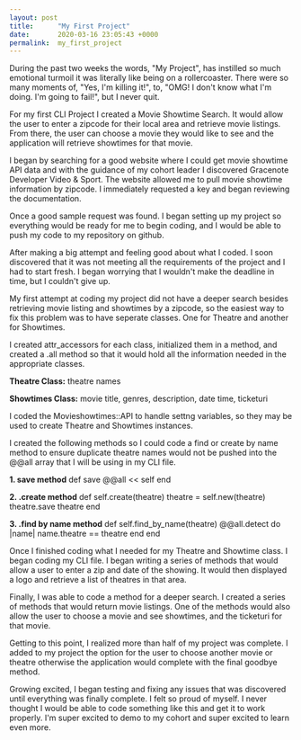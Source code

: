 ```yaml
---
layout: post
title:      "My First Project"
date:       2020-03-16 23:05:43 +0000
permalink:  my_first_project
---
```



During the past two weeks the words, "My Project", has instilled so much emotional turmoil it was literally like being on a rollercoaster.  There were so many moments of, "Yes, I'm killing it!", to, "OMG! I don't know what I'm doing. I'm going to fail!", but I never quit.

For my first CLI Project I created a Movie Showtime Search.  It would allow the user to enter a zipcode for their local area and retrieve movie listings.  From there, the user can choose a movie they would like to see and the application will retrieve showtimes for that movie.

I began by searching for a good website where I could get movie showtime API data and with the guidance of my cohort leader I discovered Gracenote Developer Video & Sport.  The website allowed me to pull movie showtime information by zipcode. I immediately requested a key and began reviewing the documentation.

Once a good sample request was found.  I began setting up my project so everything would be ready for me to begin coding, and I would be able to push my code to my repository on github.

After making a big attempt and feeling good about what I coded. I soon discovered that it was not meeting all the requirements of the project and I had to start fresh. I began worrying that I wouldn't make the deadline in time, but I couldn't give up.

My first attempt at coding my project did not have a deeper search besides retrieving movie listing and showtimes by a zipcode, so the easiest way to fix this problem was to have seperate classes. One for Theatre and another for Showtimes.  

I created attr_accessors for each class, initialized them in a method, and created a .all method so that it would hold all the information needed in the appropriate classes.

**Theatre Class:** theatre names

**Showtimes Class:** movie title, genres, description, date time, ticketuri

I coded the Movieshowtimes::API to handle settng variables, so they may be used to create Theatre and Showtimes instances.

I created the following methods so I could code a find or create by name method to ensure duplicate theatre names would not be pushed into the @@all array that I will be using in my CLI file.

**1.  save method**
 def save 
    @@all << self 
  end
	
**2. .create method**
def self.create(theatre)
    theatre = self.new(theatre)
    theatre.save
    theatre
  end
	
**3. .find by name method**
  def self.find_by_name(theatre)
    @@all.detect do |name|
      name.theatre == theatre
    end
  end
	
Once I finished coding what I needed for my Theatre and Showtime class. I began coding my CLI file.  I began writing a series of methods that would allow a user to enter a zip and date of the showing. It would then displayed a logo and retrieve a list of theatres in that area.  

Finally, I was able to code a method for a deeper search.  I created a series of methods that would return movie listings. One of the methods would also allow the user to choose a movie and see showtimes, and the ticketuri for that movie.

Getting to this point, I realized more than half of my project was complete.  I added to my project the option for the user to choose another movie or theatre otherwise the application would complete with the final goodbye method.  

Growing excited, I began testing and fixing any issues that was discovered until everything was finally complete.  I felt so proud of myself. I never thought I would be able to code something like this and get it to work properly. I'm super excited to demo to my cohort and super excited to learn even more.


